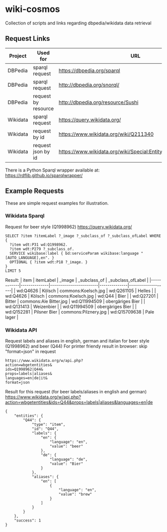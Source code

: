 # wiki-cosmos
Collection of scripts and links regarding dbpedia/wikidata data retrieval


## Request Links
| Project  | Used for              | URL                                                            |
|----------|-----------------------|----------------------------------------------------------------|
| DBPedia  | sparql request        | https://dbpedia.org/sparql                                     |
| DBPedia  | sparql request        | http://dbpedia.org/snorql/                                     |
| DBPedia  | request by resource   | http://dbpedia.org/resource/Sushi                              |
| Wikidata | sparql request        | https://query.wikidata.org/                                    |
| Wikidata | request by id         | https://www.wikidata.org/wiki/Q211340                          |
| Wikidata | request json by id    | https://www.wikidata.org/wiki/Special:EntityData/Q1998962.json |


There is a Python Sparql wrapper available at: https://rdflib.github.io/sparqlwrapper/ 



## Example Requests
These are simple request examples for illustration.


### Wikidata Sparql
Request for beer style (Q1998962)
https://query.wikidata.org/
```
SELECT ?item ?itemLabel ?_image ?_subclass_of ?_subclass_ofLabel WHERE {
  ?item wdt:P31 wd:Q1998962.
  ?item wdt:P279 ?_subclass_of.
  SERVICE wikibase:label { bd:serviceParam wikibase:language "[AUTO_LANGUAGE],en". }
  OPTIONAL { ?item wdt:P18 ?_image. }
}
LIMIT 5
```

Result:
| item       | itemLabel    | _image                 | _subclass_of | _subclass_ofLabel |
|------------|--------------|------------------------|--------------|-------------------|
| wd:Q4626   | Kölsch       | commons:Koelsch.jpg    | wd:Q261105   | Helles            |
| wd:Q4626   | Kölsch       | commons:Koelsch.jpg    | wd:Q44       | Bier              |
| wd:Q27201  | Bitter       | commons:Ale Bitter.jpg | wd:Q11994509 | obergäriges Bier  |
| wd:Q131413 | Weizenbier   |                        | wd:Q11994509 | obergäriges Bier  |
| wd:Q152281 | Pilsner Bier | commons:Pilznery.jpg   | wd:Q15709638 | Pale lager        |




### Wikidata API
Request labels and aliases in english, german and italian for beer style (Q1998962) and beer (Q44)
For printer friendy result in browser: skip "format=json" in request
```
https://www.wikidata.org/w/api.php?
action=wbgetentities&
ids=Q1998962|Q44&
props=labels|aliases&
languages=en|de|it&
format=json
```

Result for this request (for beer labels/aliases in english and german)
https://www.wikidata.org/w/api.php?action=wbgetentities&ids=Q44&props=labels|aliases&languages=en|de

```
{
    "entities": {
        "Q44": {
            "type": "item",
            "id": "Q44",
            "labels": {
                "en": {
                    "language": "en",
                    "value": "beer"
                },
                "de": {
                    "language": "de",
                    "value": "Bier"
                }
            },
            "aliases": {
                "en": [
                    {
                        "language": "en",
                        "value": "brew"
                    }
                ]
            }
        }
    },
    "success": 1
}
```